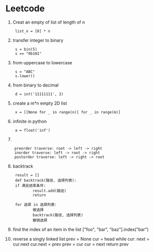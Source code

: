 # Leetcode

1. Creat an empty of list of length of n

        list_n = [0] * n

2. transfer integer to binary

        s = bin(5)
        s == "0b101"

3. from uppercase to lowercase

        s = "ABC"
        s.lower()

4. from binary to decimal

        d = int('11111111', 2)

5. create a m*n empty 2D list

        x = [[None for _ in range(n)] for _ in range(m)]

6. infinite in python

        a = float('inf')

7. 

        preorder traverse: root -> left -> right
        inorder traverse: left -> root -> right
        postorder traverse: left -> right -> root

8. backtrack

        result = []
        def backtrack(路径, 选择列表):
        if 满足结束条件:
                result.add(路径)
                return
        
        for 选择 in 选择列表:
                做选择
                backtrack(路径, 选择列表)
                撤销选择

9. find the index of an item in the list
        ["foo", "bar", "baz"].index("bar")

10. reverse a singly linked list
        <!-- this step is really important or you will get only last two nodes -->
        prev = None 
        cur = head
        while cur:
                next = cur.next
                cur.next = prev
                prev = cur
                cur = next
        return prev
